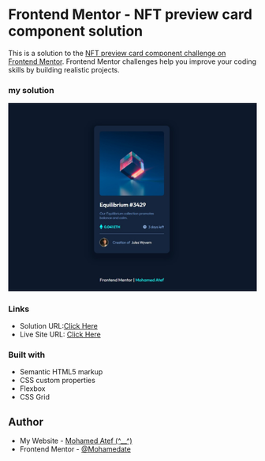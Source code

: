 
# Frontend Mentor - NFT preview card component solution

This is a solution to the [NFT preview card component challenge on Frontend Mentor](https://www.frontendmentor.io/challenges/nft-preview-card-component-SbdUL_w0U). Frontend Mentor challenges help you improve your coding skills by building realistic projects. 

### my solution

<img src = "./images/photo.jpeg" />

### Links

- Solution URL:[Click Here](https://github.com/Mohamedate/ntf_card_challenge)
- Live Site URL: [Click Here](https://mohamedate.github.io/ntf_card_challenge/)

### Built with

- Semantic HTML5 markup
- CSS custom properties
- Flexbox
- CSS Grid



## Author

- My Website - [Mohamed Atef (^__^)](https://mohamedate.github.io/Mohamed_Atef/)
- Frontend Mentor - [@Mohamedate](https://www.frontendmentor.io/profile/yourusername)

